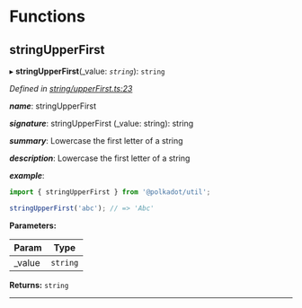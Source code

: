

# Functions

<a id="stringupperfirst"></a>

##  stringUpperFirst

▸ **stringUpperFirst**(_value: *`string`*): `string`

*Defined in [string/upperFirst.ts:23](https://github.com/polkadot-js/common/blob/7153110/packages/util/src/string/upperFirst.ts#L23)*

*__name__*: stringUpperFirst

*__signature__*: stringUpperFirst (\_value: string): string

*__summary__*: Lowercase the first letter of a string

*__description__*: Lowercase the first letter of a string

*__example__*:   

```javascript
import { stringUpperFirst } from '@polkadot/util';

stringUpperFirst('abc'); // => 'Abc'
```

**Parameters:**

| Param | Type |
| ------ | ------ |
| _value | `string` |

**Returns:** `string`

___

